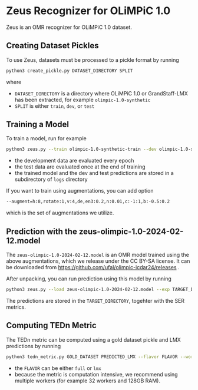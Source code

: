 Zeus Recognizer for OLiMPiC 1.0
===============================

Zeus is an OMR recognizer for OLiMPiC 1.0 dataset.

Creating Dataset Pickles
------------------------

To use Zeus, datasets must be processed to a pickle format by running
```sh
python3 create_pickle.py DATASET_DIRECTORY SPLIT
```
where
- `DATASET_DIRECTORY` is a directory where OLiMPiC 1.0 or GrandStaff-LMX has
  been extracted, for example `olimpic-1.0-synthetic`
- `SPLIT` is either `train`, `dev`, or `test`

Training a Model
----------------

To train a model, run for example
```sh
python3 zeus.py --train olimpic-1.0-synthetic-train --dev olimpic-1.0-synthetic-dev olimpic-1.0-scanned-dev --test olimpic-1.0-synthetic-test olimpic-1.0-scanned-test --epochs=200
```
- the development data are evaluated every epoch
- the test data are evaluated once at the end of training
- the trained model and the dev and test predictions are stored in
  a subdirectory of `logs` directory

If you want to train using augmentations, you can add option
```sh
--augment=h:8,rotate:1,v:4,de,en3:0.2,n:0.01,c:-1:1,b:-0.5:0.2
```
which is the set of augmentations we utilize.

Prediction with the zeus-olimpic-1.0-2024-02-12.model
-----------------------------------------------------

The `zeus-olimpic-1.0-2024-02-12.model` is an OMR model trained using the above
augmentations, which we release under the CC BY-SA license. It can be downloaded
from https://github.com/ufal/olimpic-icdar24/releases .

After unpacking, you can run prediction using this model by running
```sh
python3 zeus.py --load zeus-olimpic-1.0-2024-02-12.model --exp TARGET_DIRECTORY --test INPUT_DATASET_1 [INPUT_DATASET_2 ...]
```
The predictions are stored in the `TARGET_DIRECTORY`, togehter with the SER
metrics.

Computing TEDn Metric
---------------------

The TEDn metric can be computed using a gold dataset pickle and LMX predictions
by running
```sh
python3 tedn_metric.py GOLD_DATASET PREDICTED_LMX --flavor FLAVOR --workers WORKERS
```
- the `FLAVOR` can be either `full` or `lmx`
- because the metric is computation intensive, we recommend using multiple
  workers (for example 32 workers and 128GB RAM).
